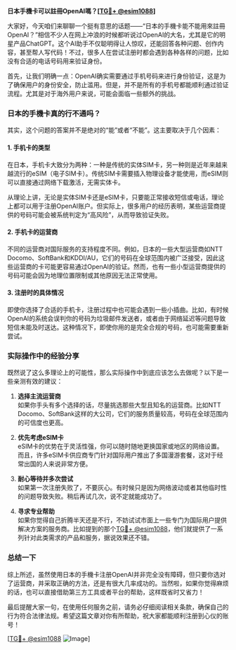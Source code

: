 **日本手機卡可以註冊OpenAI嗎？[[TG💪+ @esim1088](https://t.me/s/esim1088)]**

大家好，今天咱们来聊聊一个挺有意思的话题——“日本的手機卡能不能用來註冊OpenAI？”相信不少人在网上冲浪的时候都听说过OpenAI的大名，尤其是它的明星产品ChatGPT。这个AI助手不仅聪明得让人惊叹，还能回答各种问题、创作内容，甚至帮人写代码！不过，很多人在尝试注册时都会遇到各种各样的问题，比如没有合适的电话号码用来验证身份。

首先，让我们明确一点：OpenAI确实需要通过手机号码来进行身份验证，这是为了确保用户的身份安全，防止滥用。但是，并不是所有的手机号都能顺利通过验证流程。尤其是对于海外用户来说，可能会面临一些额外的挑战。

### 日本的手機卡真的行不通吗？

其实，这个问题的答案并不是绝对的“能”或者“不能”。这主要取决于几个因素：

#### 1. 手机卡的类型

在日本，手机卡大致分为两种：一种是传统的实体SIM卡，另一种则是近年来越来越流行的eSIM（电子SIM卡）。传统SIM卡需要插入物理设备才能使用，而eSIM则可以直接通过网络下载激活，无需实体卡。

从理论上讲，无论是实体SIM卡还是eSIM卡，只要能正常接收短信或电话，理论上都可以用于注册OpenAI账户。但实际上，很多用户的经历表明，某些运营商提供的号码可能会被系统判定为“高风险”，从而导致验证失败。

#### 2. 手机卡的运营商

不同的运营商对国际服务的支持程度不同。例如，日本的一些大型运营商如NTT Docomo、SoftBank和KDDI/AU，它们的号码在全球范围内被广泛接受，因此这些运营商的卡可能更容易通过OpenAI的验证。然而，也有一些小型运营商提供的号码可能会因为地理位置限制或其他原因无法正常使用。

#### 3. 注册时的具体情况

即使你选择了合适的手机卡，注册过程中也可能会遇到一些小插曲。比如，有时候OpenAI的系统会误判你的号码为垃圾邮件发送者，或者由于网络延迟等问题导致短信未能及时送达。这种情况下，即使你用的是完全合规的号码，也可能需要重新尝试。

### 实际操作中的经验分享

既然说了这么多理论上的可能性，那么实际操作中到底应该怎么去做呢？以下是一些亲测有效的建议：

1. **选择主流运营商**  
   如果你手头有多个选择的话，尽量挑选那些大型且知名的运营商。比如NTT Docomo、SoftBank这样的大公司，它们的服务质量较高，号码在全球范围内的可信度也更高。

2. **优先考虑eSIM卡**  
   eSIM卡的优势在于灵活性强，你可以随时随地更换国家或地区的网络设置。而且，许多eSIM卡供应商专门针对国际用户推出了多国漫游套餐，这对于经常出国的人来说非常方便。

3. **耐心等待并多次尝试**  
   如果第一次注册失败了，不要灰心。有时候只是因为网络波动或者其他临时性的问题导致失败。稍后再试几次，说不定就能成功了。

4. **寻求专业帮助**  
   如果你觉得自己折腾半天还是不行，不妨试试市面上一些专门为国际用户提供解决方案的服务商。比如提到的那个[TG💪+ @esim1088](https://t.me/s/esim1088)，他们就提供了一系列针对此类需求的产品和服务，据说效果还不错。

### 总结一下

综上所述，虽然使用日本的手機卡注册OpenAI并非完全没有障碍，但只要你选对了运营商，并采取正确的方法，还是有很大几率成功的。当然啦，如果你觉得麻烦的话，也可以直接借助第三方工具或者平台的帮助，这样既省时又省力！

最后提醒大家一句，在使用任何服务之前，请务必仔细阅读相关条款，确保自己的行为符合法律法规。希望这篇文章对你有所帮助，祝大家都能顺利注册到心仪的账号！

[[TG💪+ @esim1088](https://t.me/s/esim1088) ![Image](https://i.postimg.cc/4NQfJmqS/Snipaste-2025-05-13-00-14-12.png)]